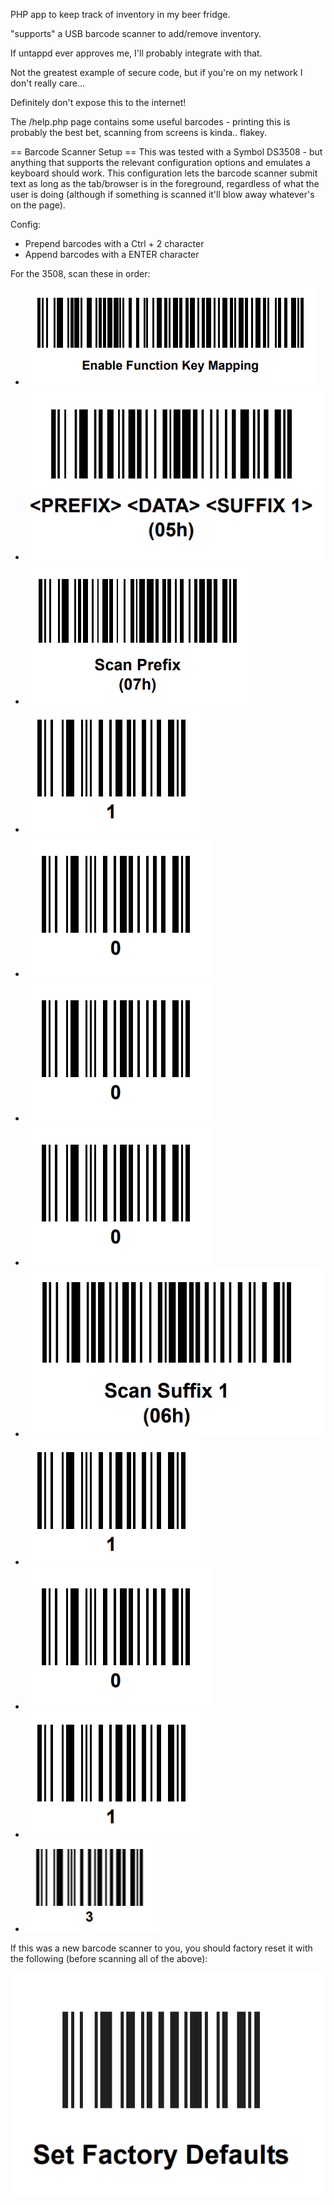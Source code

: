 PHP app to keep track of inventory in my beer fridge.

"supports" a USB barcode scanner to add/remove inventory.

If untappd ever approves me, I'll probably integrate with that.

Not the greatest example of secure code, but if you're on my network I don't really care...

Definitely don't expose this to the internet!

The /help.php page contains some useful barcodes - printing this is probably the best bet, scanning from screens is kinda.. flakey.

== Barcode Scanner Setup ==
This was tested with a Symbol DS3508 - but anything that supports the relevant configuration options and emulates a keyboard should work.  This configuration lets the barcode scanner submit text as long as the tab/browser is in the foreground, regardless of what the user is doing (although if something is scanned it'll blow away whatever's on the page).

Config:

* Prepend barcodes with a Ctrl + 2 character
* Append barcodes with a ENTER character

For the 3508, scan these in order:

* ![](images/enable_function_keys.png)
* ![](images/prefix_suffix.png)
* ![](images/configure_prefix.png)
* ![](images/1.png)
* ![](images/0.png)
* ![](images/0.png)
* ![](images/0.png)
* ![](images/configure_suffix.png)
* ![](images/1.png)
* ![](images/0.png)
* ![](images/1.png)
* ![](images/3.png)

If this was a new barcode scanner to you, you should factory reset it with the following (before scanning all of the above):

![](images/factory_default.png)
